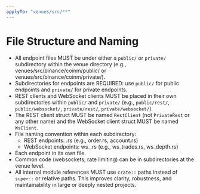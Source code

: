 ```yaml
---
applyTo: "venues/src/**"
---
```


# File Structure and Naming

- All endpoint files MUST be under either a `public/` or `private/` subdirectory within the venue directory (e.g., venues/src/binance/coinm/public/ or venues/src/binance/coinm/private/).
- Subdirectories for endpoints are REQUIRED: use `public/` for public endpoints and `private/` for private endpoints.
- REST clients and WebSocket clients MUST be placed in their own subdirectories within `public/` and `private/` (e.g., `public/rest/`, `public/websocket/`, `private/rest/`, `private/websocket/`).
- The REST client struct MUST be named `RestClient` (not `PrivateRest` or any other name) and the WebSocket client struct MUST be named `WsClient`.
- File naming convention within each subdirectory:
  - REST endpoints: <endpoint>.rs (e.g., order.rs, account.rs)
  - WebSocket endpoints: ws_<endpoint>.rs (e.g., ws_trades.rs, ws_depth.rs)
- Each endpoint in its own file.
- Common code (websockets, rate limiting) can be in subdirectories at the venue level.
- All internal module references MUST use `crate::` paths instead of `super::` or relative paths. This improves clarity, robustness, and maintainability in large or deeply nested projects.

